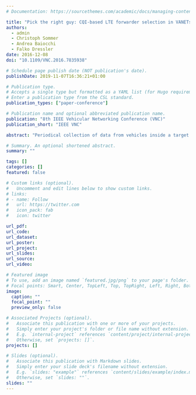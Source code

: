 ```yaml
---
# Documentation: https://sourcethemes.com/academic/docs/managing-content/

title: "Pick the right guy: CQI-based LTE forwarder selection in VANETs"
authors:
  - admin
  - Christoph Sommer
  - Andrea Baiocchi
  - Falko Dressler
date: 2016-12-08
doi: "10.1109/VNC.2016.7835938"

# Schedule page publish date (NOT publication's date).
publishDate: 2019-11-07T16:36:21+01:00

# Publication type.
# Accepts a single type but formatted as a YAML list (for Hugo requirements).
# Enter a publication type from the CSL standard.
publication_types: ["paper-conference"]

# Publication name and optional abbreviated publication name.
publication: "8th IEEE Vehicular Networking Conference (VNC)"
publication_short: "IEEE VNC"

abstract: "Periodical collection of data from vehicles inside a target area is of interest for many applications in the context of Intelligent Transportation Systems (ITS). Long Term Evolution (LTE) has been identified as a good candidate technology for supporting such type of applications - particularly for the non-safety domain. However, a high number of vehicles intermittently reporting their information via LTE can introduce a very high load on the LTE access network. In this context, the use of heterogeneous networking technologies can yield significant offloading of LTE - here, WLAN and Dedicated Short-Range Communication (DSRC) technology can support local data aggregation. In this paper, we propose an on-the-fly distributed clustering algorithm that uses both LTE and DSRC networks in the forwarder selection process. Our results clearly indicate that it is crucial to consider parameters drawn from both networking platforms for selecting the right forwarders. In particular, we show for the first time that relying on the Channel Quality Indicator (CQI) has a substantial impact. We demonstrate that our solution is able to significantly reduce the LTE channel utilization with respect to other state of the art approaches."

# Summary. An optional shortened abstract.
summary: ""

tags: []
categories: []
featured: false

# Custom links (optional).
#   Uncomment and edit lines below to show custom links.
# links:
# - name: Follow
#   url: https://twitter.com
#   icon_pack: fab
#   icon: twitter

url_pdf:
url_code:
url_dataset:
url_poster:
url_project:
url_slides:
url_source:
url_video:

# Featured image
# To use, add an image named `featured.jpg/png` to your page's folder. 
# Focal points: Smart, Center, TopLeft, Top, TopRight, Left, Right, BottomLeft, Bottom, BottomRight.
image:
  caption: ""
  focal_point: ""
  preview_only: false

# Associated Projects (optional).
#   Associate this publication with one or more of your projects.
#   Simply enter your project's folder or file name without extension.
#   E.g. `internal-project` references `content/project/internal-project/index.md`.
#   Otherwise, set `projects: []`.
projects: []

# Slides (optional).
#   Associate this publication with Markdown slides.
#   Simply enter your slide deck's filename without extension.
#   E.g. `slides: "example"` references `content/slides/example/index.md`.
#   Otherwise, set `slides: ""`.
slides: ""
---
```

